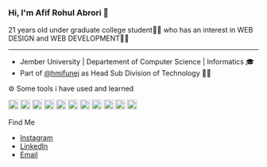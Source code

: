 ### Hi, I'm Afif Rohul Abrori 👋
21 years old under graduate college student👨‍🎓 who has an interest in WEB DESIGN and WEB DEVELOPMENT👨‍💻
<hr>

- Jember University | Departement of Computer Science | Informatics 🎓 <br/>
- Part of <span><a href="https://www.instagram.com/hmifunej/">@hmifunej</a></span> as Head Sub Division of Technology 👨‍💻 


⚙ Some tools i have used and learned

<img src="https://cdn.jsdelivr.net/gh/devicons/devicon/icons/vscode/vscode-original.svg" alt="vscode" width="20" height="20"/>  <img src="https://cdn.jsdelivr.net/gh/devicons/devicon/icons/html5/html5-original.svg" width="20" height="20" />  <img src="https://cdn.jsdelivr.net/gh/devicons/devicon/icons/css3/css3-original.svg" width="20" height="20"/>  <img src="https://cdn.jsdelivr.net/gh/devicons/devicon/icons/bootstrap/bootstrap-original.svg" width="20" height="20"/>  <img src="https://cdn.jsdelivr.net/gh/devicons/devicon/icons/tailwindcss/tailwindcss-plain.svg" width="20" height="20"/>  <img src="https://cdn.jsdelivr.net/gh/devicons/devicon/icons/javascript/javascript-original.svg" width="20" height="20"/>  <img src="https://cdn.jsdelivr.net/gh/devicons/devicon/icons/vuejs/vuejs-original.svg" width="20" height="20" />  <img src="https://cdn.jsdelivr.net/gh/devicons/devicon/icons/nuxtjs/nuxtjs-original.svg" width="20" height="20" />  <img src="https://cdn.jsdelivr.net/gh/devicons/devicon/icons/php/php-original.svg" width="20" height="20"/>  <img src="https://cdn.jsdelivr.net/gh/devicons/devicon/icons/laravel/laravel-plain.svg" width="20" height="20"/>  <img src="https://cdn.jsdelivr.net/gh/devicons/devicon/icons/figma/figma-original.svg" width="20" height="20" />

Find Me 
-  <a href="https://www.instagram.com/afif.rohul/">Instagram</a>
-  <a href="https://www.linkedin.com/in/afif-rohul-8334bb220/">LinkedIn</a>
-  <a href="mailto:afifmemyself22@gmail.com">Email</a>

